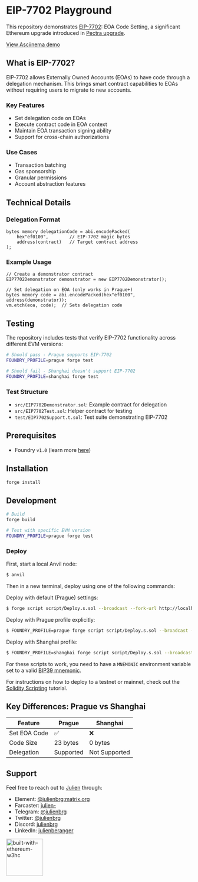 # EIP-7702 Playground

This repository demonstrates [EIP-7702](https://eip7702.io/): EOA Code Setting, a significant Ethereum upgrade introduced in [Pectra upgrade](https://ethereum.org/en/roadmap/pectra/#new-improvements).

[View Asciinema demo](https://asciinema.org/a/704542)

## What is EIP-7702?

EIP-7702 allows Externally Owned Accounts (EOAs) to have code through a delegation mechanism. This brings smart contract capabilities to EOAs without requiring users to migrate to new accounts.

### Key Features

- Set delegation code on EOAs
- Execute contract code in EOA context
- Maintain EOA transaction signing ability
- Support for cross-chain authorizations

### Use Cases

- Transaction batching
- Gas sponsorship
- Granular permissions
- Account abstraction features

## Technical Details

### Delegation Format
```solidity
bytes memory delegationCode = abi.encodePacked(
    hex"ef0100",        // EIP-7702 magic bytes
    address(contract)   // Target contract address
);
```

### Example Usage
```solidity
// Create a demonstrator contract
EIP7702Demonstrator demonstrator = new EIP7702Demonstrator();

// Set delegation on EOA (only works in Prague+)
bytes memory code = abi.encodePacked(hex"ef0100", address(demonstrator));
vm.etch(eoa, code);  // Sets delegation code
```

## Testing

The repository includes tests that verify EIP-7702 functionality across different EVM versions:

```bash
# Should pass - Prague supports EIP-7702
FOUNDRY_PROFILE=prague forge test

# Should fail - Shanghai doesn't support EIP-7702
FOUNDRY_PROFILE=shanghai forge test
```

### Test Structure

- `src/EIP7702Demonstrator.sol`: Example contract for delegation
- `src/EIP7702Test.sol`: Helper contract for testing
- `test/EIP7702Support.t.sol`: Test suite demonstrating EIP-7702

## Prerequisites

- Foundry `v1.0` (learn more [here](https://www.paradigm.xyz/2025/02/announcing-foundry-v1-0))

## Installation

```bash
forge install
```

## Development

```bash
# Build
forge build

# Test with specific EVM version
FOUNDRY_PROFILE=prague forge test
```

### Deploy

First, start a local Anvil node:

```sh
$ anvil
```

Then in a new terminal, deploy using one of the following commands:

Deploy with default (Prague) settings:
```sh
$ forge script script/Deploy.s.sol --broadcast --fork-url http://localhost:8545
```

Deploy with Prague profile explicitly:
```sh
$ FOUNDRY_PROFILE=prague forge script script/Deploy.s.sol --broadcast --fork-url http://localhost:8545
```

Deploy with Shanghai profile:
```sh
$ FOUNDRY_PROFILE=shanghai forge script script/Deploy.s.sol --broadcast --fork-url http://localhost:8545
```

For these scripts to work, you need to have a `MNEMONIC` environment variable set to a valid
[BIP39 mnemonic](https://iancoleman.io/bip39/).

For instructions on how to deploy to a testnet or mainnet, check out the
[Solidity Scripting](https://book.getfoundry.sh/guides/scripting-with-solidity) tutorial.

## Key Differences: Prague vs Shanghai

| Feature | Prague | Shanghai |
|---------|---------|-----------|
| Set EOA Code | ✅ | ❌ |
| Code Size | 23 bytes | 0 bytes |
| Delegation | Supported | Not Supported |

## Support

Feel free to reach out to [Julien](https://github.com/julienbrg) through:

- Element: [@julienbrg:matrix.org](https://matrix.to/#/@julienbrg:matrix.org)
- Farcaster: [julien-](https://warpcast.com/julien-)
- Telegram: [@julienbrg](https://t.me/julienbrg)
- Twitter: [@julienbrg](https://twitter.com/julienbrg)
- Discord: [julienbrg](https://discordapp.com/users/julienbrg)
- LinkedIn: [julienberanger](https://www.linkedin.com/in/julienberanger/)

<img src="https://bafkreid5xwxz4bed67bxb2wjmwsec4uhlcjviwy7pkzwoyu5oesjd3sp64.ipfs.w3s.link" alt="built-with-ethereum-w3hc" width="100"/>
